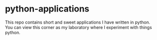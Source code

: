 # python-applications
This repo contains short and sweet applications I have written in python.  You can view this corner as my laboratory where I experiment with things python. 
